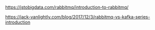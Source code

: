 https://jstobigdata.com/rabbitmq/introduction-to-rabbitmq/

https://jack-vanlightly.com/blog/2017/12/3/rabbitmq-vs-kafka-series-introduction
